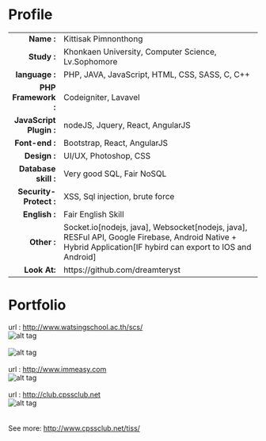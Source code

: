 Profile
=======
<table>
	<tbody>
		<tr>
			<td width="20%" align="right">
				<strong>Name :</strong>
			</td>
			<td>
				 Kittisak Pimnonthong
			</td>
		</tr>
		<tr>
			<td align="right">
				<strong>Study :</strong>
			</td>
			<td>
				Khonkaen University, Computer Science, Lv.Sophomore
			</td>
		</tr>
		<tr>
			<td align="right">
				<strong>language :</strong>
			</td>
			<td>
				PHP, JAVA, JavaScript, HTML, CSS, SASS, C, C++
			</td>
		</tr>
		<tr>
			<td align="right">
				<strong>PHP Framework :</strong>
			</td>
			<td>
				Codeigniter, Lavavel
			</td>
		</tr>
		<tr>
			<td align="right">
				<strong>JavaScript Plugin :</strong>
			</td>
			<td>
				nodeJS, Jquery, React, AngularJS
			</td>
		</tr>
		<tr>
			<td align="right">
				<strong>Font-end :</strong>
			</td>
			<td>
				Bootstrap, React, AngularJS<br/>
			</td>
		</tr>
		<tr>
			<td align="right">
				<strong>Design : </strong>
			</td>
			<td>
				UI/UX, Photoshop, CSS
			</td>
		</tr>
		<tr>
			<td align="right">
				<strong>Database skill : </strong>
			</td>
			<td>
				Very good SQL, Fair NoSQL
			</td>
		</tr>
		<tr>
			<td align="right">
				<strong>Security-Protect : </strong>
			</td>
			<td>
				XSS, Sql injection, brute force
			</td>
		</tr>
		<tr>
			<td align="right">
				<strong>English : </strong>
			</td>
			<td>
				Fair English Skill
			</td>
		</tr>
		<tr>
			<td align="right">
				<strong>Other : </strong>
			</td>
			<td>
				Socket.io[nodejs, java], Websocket[nodejs, java], RESFul API, Google Firebase, Android Native + Hybrid Application[IF hybird can export to IOS and Android]
			</td>
		</tr>
		<tr>
			<td align="right">
				<strong>Look At:</strong>
			</td>
			<td>
				https://github.com/dreamteryst
			</td>
		</tr>
	</tbody>
</table>

Portfolio
=========
url : http://www.watsingschool.ac.th/scs/<br/>
![alt tag](https://upic.me/i/j1/2016-11-21_174354.png)<br/><br/>
![alt tag](https://upic.me/i/j1/2016-11-21_174414.png)<br/><br/>
url : http://www.immeasy.com<br/>
![alt tag](https://upic.me/i/g5/2016-11-21_174855.png)<br/><br/>
url : http://club.cpssclub.net<br/>
![alt tag](https://upic.me/i/mt/2016-11-26_094618.png)
<br/><br/><br/>
See more: http://www.cpssclub.net/tiss/
